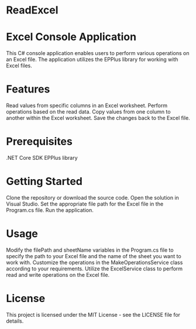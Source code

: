 # ReadExcel
# Excel Console Application
This C# console application enables users to perform various operations on an Excel file. The application utilizes the EPPlus library for working with Excel files.

# Features
Read values from specific columns in an Excel worksheet.
Perform operations based on the read data.
Copy values from one column to another within the Excel worksheet.
Save the changes back to the Excel file.


# Prerequisites
.NET Core SDK
EPPlus library

# Getting Started
Clone the repository or download the source code.
Open the solution in Visual Studio.
Set the appropriate file path for the Excel file in the Program.cs file.
Run the application.


# Usage
Modify the filePath and sheetName variables in the Program.cs file to specify the path to your Excel file and the name of the sheet you want to work with.
Customize the operations in the MakeOperationsService class according to your requirements.
Utilize the ExcelService class to perform read and write operations on the Excel file.

# License
This project is licensed under the MIT License - see the LICENSE file for details.

